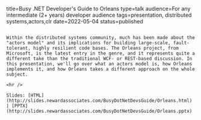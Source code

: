 title=Busy .NET Developer's Guide to Orleans
type=talk
audience=For any intermediate (2+ years) developer audience
tags=presentation, distributed systems,actors,clr
date=2022-05-04
status=published
~~~~~~

Within the distributed systems community, much has been made about the "actors model" and its implications for building large-scale, fault-tolerant, highly resilient code bases. The Orleans project, from Microsoft, is the latest entry in the genre, and it represents quite a different take than the traditional WCF- or REST-based discussion. In this presentation, we'll go over what an actors model is, how Orleans implements it, and how Orleans takes a different approach on the whole subject.
    
<hr />

Slides: [HTML](http://slides.newardassociates.com/BusyDotNetDevsGuide/Orleans.html) | [PPTX](http://slides.newardassociates.com/BusyDotNetDevsGuide/Orleans.pptx)
